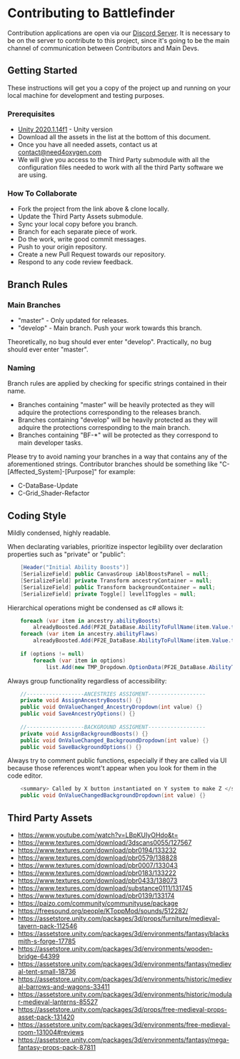 # Contributing to Battlefinder

Contribution applications are open via our [Discord Server](https://discord.gg/9F6dmbV). It is necessary to be on the server to contribute to this project, since it's going to be the main channel of communication between Contributors and Main Devs.


## Getting Started

These instructions will get you a copy of the project up and running on your local machine for development and testing purposes.

### Prerequisites

* [Unity 2020.1.14f1](https://unity3d.com/get-unity/download/archive) - Unity version
* Download all the assets in the list at the bottom of this document.
* Once you have all needed assets, contact us at [contact@need4oxygen.com](contact@need4oxygen.com)
* We will give you access to the Third Party submodule with all the configuration files needed to work with all the third Party software we are using.

### How To Collaborate
* Fork the project from the link above & clone locally.
* Update the Third Party Assets submodule.
* Sync your local copy before you branch.
* Branch for each separate piece of work.
* Do the work, write good commit messages.
* Push to your origin repository.
* Create a new Pull Request towards our repository.
* Respond to any code review feedback.

## Branch Rules

### Main Branches

* "master" - Only updated for releases.
* "develop" - Main branch. Push your work towards this branch.

Theoretically, no bug should ever enter "develop".
Practically, no bug should ever enter "master".

### Naming

Branch rules are applied by checking for specific strings contained in their name.

* Branches containing "master" will be heavily protected as they will adquire the protections corresponding to the releases branch.
* Branches containing "develop" will be heavily protected as they will adquire the protections corresponding to the main branch.
* Branches containing "BF-\*" will be protected as they correspond to main developer tasks.

Please try to avoid naming your branches in a way that contains any of the aforementioned strings.
Contributor branches should be something like "C-[Affected_System]-[Purpose]" for example:

* C-DataBase-Update
* C-Grid_Shader-Refactor

## Coding Style

Mildly condensed, highly readable.

When declarating variables, prioritize inspector legibility over declaration properties such as "private" or "public":

```c#
    [Header("Initial Ability Boosts")]
    [SerializeField] public CanvasGroup iAblBoostsPanel = null;
    [SerializeField] private Transform ancestryContainer = null;
    [SerializeField] public Transform backgroundContainer = null;
    [SerializeField] private Toggle[] level1Toggles = null;
```

Hierarchical operations might be condensed as c# allows it:

```c#
    foreach (var item in ancestry.abilityBoosts)
        alreadyBoosted.Add(PF2E_DataBase.AbilityToFullName(item.Value.target));
    foreach (var item in ancestry.abilityFlaws)
        alreadyBoosted.Add(PF2E_DataBase.AbilityToFullName(item.Value.target));
        
    if (options != null)
        foreach (var item in options)
            list.Add(new TMP_Dropdown.OptionData(PF2E_DataBase.AbilityToFullName(item)));    
```

Always group functionality regardless of accessibility:

```c#
    //------------------ANCESTRIES ASSIGMENT------------------
    private void AssignAncestryBoosts() {}
    public void OnValueChanged_AncestryDropdown(int value) {}
    public void SaveAncestryOptions() {}
    
    //------------------BACKGROUND ASSIGMENT------------------
    private void AssignBackgroundBoosts() {}
    public void OnValueChanged_BackgroundDropdown(int value) {}
    public void SaveBackgroundOptions() {}
```

Always try to comment public functions, especially if they are called via UI because those references wont't appear when you look for them in the code editor.

```c#
    <summary> Called by X button instantiated on Y system to make Z </summary>
    public void OnValueChangedBackgroundDropdown(int value) {}
```
## Third Party Assets

* https://www.youtube.com/watch?v=LBpKUIyOHdo&t=
* https://www.textures.com/download/3dscans0055/127567
* https://www.textures.com/download/pbr0194/133232
* https://www.textures.com/download/pbr0579/138828
* https://www.textures.com/download/pbr0007/133043
* https://www.textures.com/download/pbr0183/133222
* https://www.textures.com/download/pbr0433/138073
* https://www.textures.com/download/substance0111/131745
* https://www.textures.com/download/pbr0139/133174
* https://paizo.com/community/communityuse/package
* https://freesound.org/people/KToppMod/sounds/512282/
* https://assetstore.unity.com/packages/3d/props/furniture/medieval-tavern-pack-112546
* https://assetstore.unity.com/packages/3d/environments/fantasy/blacksmith-s-forge-17785
* https://assetstore.unity.com/packages/3d/environments/wooden-bridge-64399
* https://assetstore.unity.com/packages/3d/environments/fantasy/medieval-tent-small-18736
* https://assetstore.unity.com/packages/3d/environments/historic/medieval-barrows-and-wagons-33411
* https://assetstore.unity.com/packages/3d/environments/historic/modular-medieval-lanterns-85527
* https://assetstore.unity.com/packages/3d/props/free-medieval-props-asset-pack-131420
* https://assetstore.unity.com/packages/3d/environments/free-medieval-room-131004#reviews
* https://assetstore.unity.com/packages/3d/environments/fantasy/mega-fantasy-props-pack-87811
